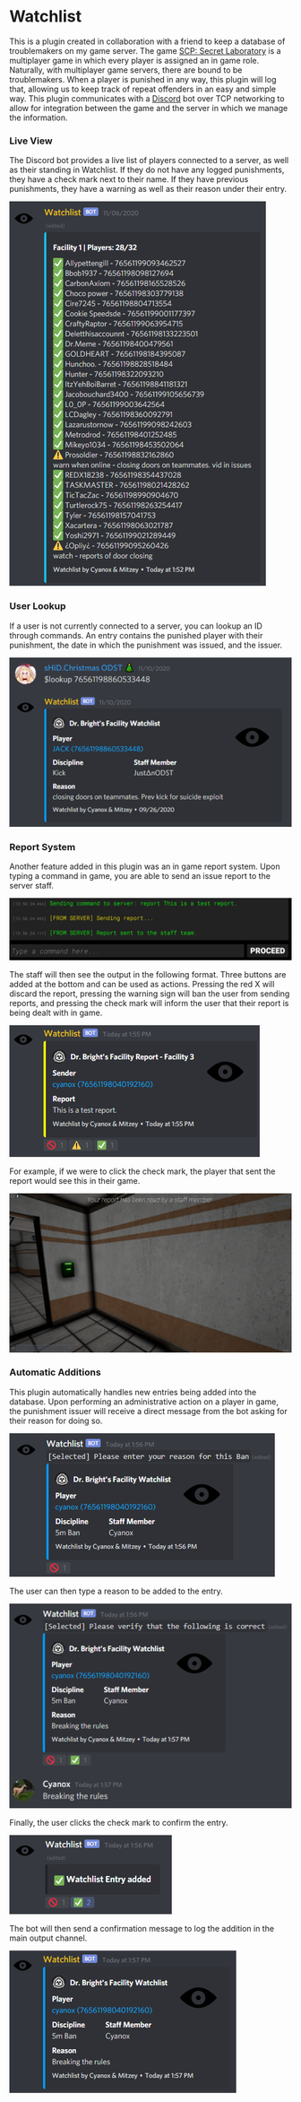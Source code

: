 # Watchlist
This is a plugin created in collaboration with a friend to keep a database of troublemakers on my game server. The game [SCP: Secret Laboratory](https://store.steampowered.com/app/700330/SCP_Secret_Laboratory/) is a multiplayer game in which every player is assigned an in game role. Naturally, with multiplayer game servers, there are bound to be troublemakers. When a player is punished in any way, this plugin will log that, allowing us to keep track of repeat offenders in an easy and simple way. This plugin communicates with a [Discord](https://discord.com/) bot over TCP networking to allow for integration between the game and the server in which we manage the information.

### Live View
The Discord bot provides a live list of players connected to a server, as well as their standing in Watchlist. If they do not have any logged punishments, they have a check mark next to their name. If they have previous punishments, they have a warning as well as their reason under their entry.

![](https://github.com/tkocher62/Watchlist/blob/exiled/liveview.png)

### User Lookup
If a user is not currently connected to a server, you can lookup an ID through commands. An entry contains the punished player with their punishment, the date in which the punishment was issued, and the issuer.

![](https://github.com/tkocher62/Watchlist/blob/exiled/lookup.png)

### Report System
Another feature added in this plugin was an in game report system. Upon typing a command in game, you are able to send an issue report to the server staff.

![](https://github.com/tkocher62/Watchlist/blob/exiled/report.png)

The staff will then see the output in the following format. Three buttons are added at the bottom and can be used as actions. Pressing the red X will discard the report, pressing the warning sign will ban the user from sending reports, and pressing the check mark will inform the user that their report is being dealt with in game.

![](https://github.com/tkocher62/Watchlist/blob/exiled/reportoutput.png)

For example, if we were to click the check mark, the player that sent the report would see this in their game.

![](https://github.com/tkocher62/Watchlist/blob/exiled/reportread.png)

### Automatic Additions
This plugin automatically handles new entries being added into the database. Upon performing an administrative action on a player in game, the punishment issuer will receive a direct message from the bot asking for their reason for doing so.

![](https://github.com/tkocher62/Watchlist/blob/exiled/ban.png)

The user can then type a reason to be added to the entry.

![](https://github.com/tkocher62/Watchlist/blob/exiled/reason.png)

Finally, the user clicks the check mark to confirm the entry.

![](https://github.com/tkocher62/Watchlist/blob/exiled/entryadded.png)

The bot will then send a confirmation message to log the addition in the main output channel.

![](https://github.com/tkocher62/Watchlist/blob/exiled/confirmation.png)
